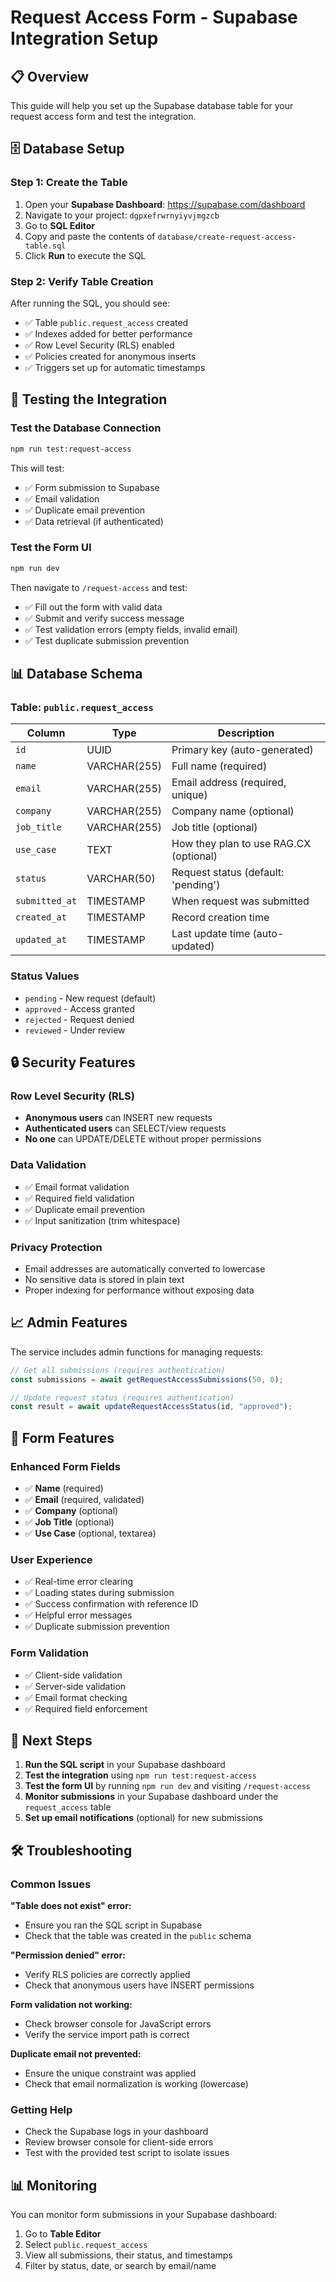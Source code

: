# Request Access Form - Supabase Integration Setup

## 📋 Overview

This guide will help you set up the Supabase database table for your request access form and test the integration.

## 🗄️ Database Setup

### Step 1: Create the Table

1. Open your **Supabase Dashboard**: https://supabase.com/dashboard
2. Navigate to your project: `dgpxefrwrnyiyvjmgzcb`
3. Go to **SQL Editor**
4. Copy and paste the contents of `database/create-request-access-table.sql`
5. Click **Run** to execute the SQL

### Step 2: Verify Table Creation

After running the SQL, you should see:

- ✅ Table `public.request_access` created
- ✅ Indexes added for better performance
- ✅ Row Level Security (RLS) enabled
- ✅ Policies created for anonymous inserts
- ✅ Triggers set up for automatic timestamps

## 🧪 Testing the Integration

### Test the Database Connection

```bash
npm run test:request-access
```

This will test:

- ✅ Form submission to Supabase
- ✅ Email validation
- ✅ Duplicate email prevention
- ✅ Data retrieval (if authenticated)

### Test the Form UI

```bash
npm run dev
```

Then navigate to `/request-access` and test:

- ✅ Fill out the form with valid data
- ✅ Submit and verify success message
- ✅ Test validation errors (empty fields, invalid email)
- ✅ Test duplicate submission prevention

## 📊 Database Schema

### Table: `public.request_access`

| Column         | Type         | Description                            |
| -------------- | ------------ | -------------------------------------- |
| `id`           | UUID         | Primary key (auto-generated)           |
| `name`         | VARCHAR(255) | Full name (required)                   |
| `email`        | VARCHAR(255) | Email address (required, unique)       |
| `company`      | VARCHAR(255) | Company name (optional)                |
| `job_title`    | VARCHAR(255) | Job title (optional)                   |
| `use_case`     | TEXT         | How they plan to use RAG.CX (optional) |
| `status`       | VARCHAR(50)  | Request status (default: 'pending')    |
| `submitted_at` | TIMESTAMP    | When request was submitted             |
| `created_at`   | TIMESTAMP    | Record creation time                   |
| `updated_at`   | TIMESTAMP    | Last update time (auto-updated)        |

### Status Values

- `pending` - New request (default)
- `approved` - Access granted
- `rejected` - Request denied
- `reviewed` - Under review

## 🔒 Security Features

### Row Level Security (RLS)

- **Anonymous users** can INSERT new requests
- **Authenticated users** can SELECT/view requests
- **No one** can UPDATE/DELETE without proper permissions

### Data Validation

- ✅ Email format validation
- ✅ Required field validation
- ✅ Duplicate email prevention
- ✅ Input sanitization (trim whitespace)

### Privacy Protection

- Email addresses are automatically converted to lowercase
- No sensitive data is stored in plain text
- Proper indexing for performance without exposing data

## 📈 Admin Features

The service includes admin functions for managing requests:

```typescript
// Get all submissions (requires authentication)
const submissions = await getRequestAccessSubmissions(50, 0);

// Update request status (requires authentication)
const result = await updateRequestAccessStatus(id, "approved");
```

## 🔧 Form Features

### Enhanced Form Fields

- ✅ **Name** (required)
- ✅ **Email** (required, validated)
- ✅ **Company** (optional)
- ✅ **Job Title** (optional)
- ✅ **Use Case** (optional, textarea)

### User Experience

- ✅ Real-time error clearing
- ✅ Loading states during submission
- ✅ Success confirmation with reference ID
- ✅ Helpful error messages
- ✅ Duplicate submission prevention

### Form Validation

- ✅ Client-side validation
- ✅ Server-side validation
- ✅ Email format checking
- ✅ Required field enforcement

## 📝 Next Steps

1. **Run the SQL script** in your Supabase dashboard
2. **Test the integration** using `npm run test:request-access`
3. **Test the form UI** by running `npm run dev` and visiting `/request-access`
4. **Monitor submissions** in your Supabase dashboard under the `request_access` table
5. **Set up email notifications** (optional) for new submissions

## 🛠️ Troubleshooting

### Common Issues

**"Table does not exist" error:**

- Ensure you ran the SQL script in Supabase
- Check that the table was created in the `public` schema

**"Permission denied" error:**

- Verify RLS policies are correctly applied
- Check that anonymous users have INSERT permissions

**Form validation not working:**

- Check browser console for JavaScript errors
- Verify the service import path is correct

**Duplicate email not prevented:**

- Ensure the unique constraint was applied
- Check that email normalization is working (lowercase)

### Getting Help

- Check the Supabase logs in your dashboard
- Review browser console for client-side errors
- Test with the provided test script to isolate issues

## 📊 Monitoring

You can monitor form submissions in your Supabase dashboard:

1. Go to **Table Editor**
2. Select `public.request_access`
3. View all submissions, their status, and timestamps
4. Filter by status, date, or search by email/name
